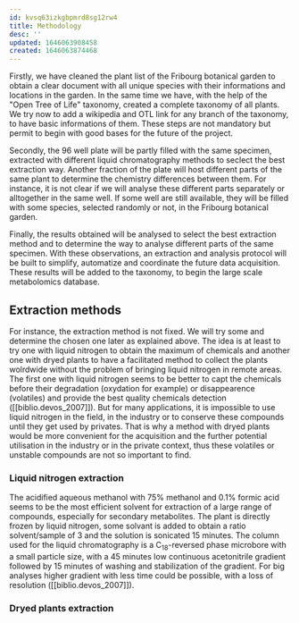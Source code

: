 ```yaml
---
id: kvsq63izkgbpmrd8sg12rw4
title: Methodology
desc: ''
updated: 1646063908458
created: 1646063874468
---
```

Firstly, we have cleaned the plant list of the Fribourg botanical garden to obtain a clear document with all unique species with their informations and locations in the garden. In the same time we have, with the help of the "Open Tree of Life" taxonomy, created a complete taxonomy of all plants. We try now to add a wikipedia and OTL link for any branch of the taxonomy, to have basic informations of them. These steps are not mandatory but permit to begin with good bases for the future of the project.

Secondly, the 96 well plate will be partly filled with the same specimen, extracted with different liquid chromatography methods to seclect the best extraction way. Another fraction of the plate will host different parts of the same plant to determine the chemistry differences between them. For instance, it is not clear if we will analyse these different parts separately or alltogether in the same well. If some well are still available, they will be filled with some species, selected randomly or not, in the Fribourg botanical garden.

Finally, the results obtained will be analysed to select the best extraction method and to determine the way to analyse different parts of the same specimen. With these observations, an extraction and analysis protocol will be built to simplify, automatize and coordinate the future data acquisition. These results will be added to the taxonomy, to begin the large scale metabolomics database.

## Extraction methods

For instance, the extraction method is not fixed. We will try some and determine the chosen one later as explained above. The idea is at least to try one with liquid nitrogen to obtain the maximum of chemicals and another one with dryed plants to have a facilitated method to collect the plants wolrdwide without the problem of bringing liquid nitrogen in remote areas. The first one with liquid nitrogen seems to be better to capt the chemicals before their degradation (oxydation for example) or disappearence (volatiles) and provide the best quality chemicals detection ([[biblio.devos_2007]]). But for many applications, it is impossible to use liquid nitrogen in the field, in the industry or to conserve these compounds until they get used by privates. That is why a method with dryed plants would be more convenient for the acquisition and the further potential utilisation in the industry or in the private context, thus these volatiles or unstable compounds are not so important to find.

### Liquid nitrogen extraction

The acidified aqueous methanol with 75% methanol and 0.1% formic acid seems to be the most efficient solvent for extraction of a large range of compounds, especially for secondary metabolites. The plant is directly frozen by liquid nitrogen, some solvant is added to obtain a ratio solvent/sample of 3 and the solution is sonicated 15 minutes. The column used for the liquid chromatography is a C<sub>18</sub>-reversed phase microbore with a small particle size, with a 45 minutes low continuous acetonitrile gradient followed by 15 minutes of washing and stabilization of the gradient. For big analyses higher gradient with less time could be possible, with a loss of resolution ([[biblio.devos_2007]]). 

### Dryed plants extraction
